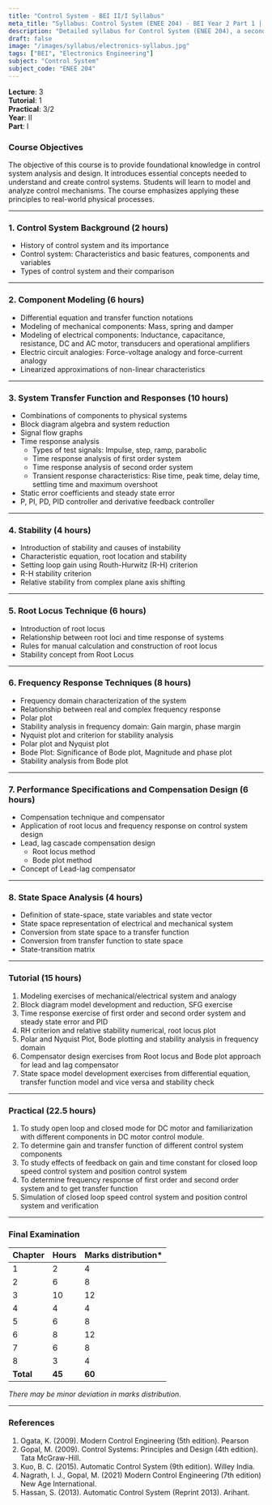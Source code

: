 ```yaml
---
title: "Control System - BEI II/I Syllabus"
meta_title: "Syllabus: Control System (ENEE 204) - BEI Year 2 Part 1 | IOE Notes"
description: "Detailed syllabus for Control System (ENEE 204), a second year, first part subject in the IOE BEI program."
draft: false
image: "/images/syllabus/electronics-syllabus.jpg"
tags: ["BEI", "Electronics Engineering"]
subject: "Control System"
subject_code: "ENEE 204"
---
```


**Lecture**: 3  
**Tutorial**: 1  
**Practical**: 3/2  
**Year**: II  
**Part**: I  

### Course Objectives
The objective of this course is to provide foundational knowledge in control system analysis and design. It introduces essential concepts needed to understand and create control systems. Students will learn to model and analyze control mechanisms. The course emphasizes applying these principles to real-world physical processes.

---

### 1. Control System Background (2 hours)
- History of control system and its importance
- Control system: Characteristics and basic features, components and variables
- Types of control system and their comparison

---

### 2. Component Modeling (6 hours)
- Differential equation and transfer function notations
- Modeling of mechanical components: Mass, spring and damper
- Modeling of electrical components: Inductance, capacitance, resistance, DC and AC motor, transducers and operational amplifiers
- Electric circuit analogies: Force-voltage analogy and force-current analogy
- Linearized approximations of non-linear characteristics

---

### 3. System Transfer Function and Responses (10 hours)
- Combinations of components to physical systems
- Block diagram algebra and system reduction
- Signal flow graphs
- Time response analysis
  - Types of test signals: Impulse, step, ramp, parabolic
  - Time response analysis of first order system
  - Time response analysis of second order system
  - Transient response characteristics: Rise time, peak time, delay time, settling time and maximum overshoot
- Static error coefficients and steady state error
- P, PI, PD, PID controller and derivative feedback controller

---

### 4. Stability (4 hours)
- Introduction of stability and causes of instability
- Characteristic equation, root location and stability
- Setting loop gain using Routh-Hurwitz (R-H) criterion
- R-H stability criterion
- Relative stability from complex plane axis shifting

---

### 5. Root Locus Technique (6 hours)
- Introduction of root locus
- Relationship between root loci and time response of systems
- Rules for manual calculation and construction of root locus
- Stability concept from Root Locus

---

### 6. Frequency Response Techniques (8 hours)
- Frequency domain characterization of the system
- Relationship between real and complex frequency response
- Polar plot
- Stability analysis in frequency domain: Gain margin, phase margin
- Nyquist plot and criterion for stability analysis
- Polar plot and Nyquist plot
- Bode Plot: Significance of Bode plot, Magnitude and phase plot
- Stability analysis from Bode plot

---

### 7. Performance Specifications and Compensation Design (6 hours)
- Compensation technique and compensator
- Application of root locus and frequency response on control system design
- Lead, lag cascade compensation design
  - Root locus method
  - Bode plot method
- Concept of Lead-lag compensator

---

### 8. State Space Analysis (4 hours)
- Definition of state-space, state variables and state vector
- State space representation of electrical and mechanical system
- Conversion from state space to a transfer function
- Conversion from transfer function to state space
- State-transition matrix

---

### Tutorial (15 hours)
1. Modeling exercises of mechanical/electrical system and analogy
2. Block diagram model development and reduction, SFG exercise
3. Time response exercise of first order and second order system and steady state error and PID
4. RH criterion and relative stability numerical, root locus plot
5. Polar and Nyquist Plot, Bode plotting and stability analysis in frequency domain
6. Compensator design exercises from Root locus and Bode plot approach for lead and lag compensator
7. State space model development exercises from differential equation, transfer function model and vice versa and stability check

---

### Practical (22.5 hours)
1. To study open loop and closed mode for DC motor and familiarization with different components in DC motor control module.
2. To determine gain and transfer function of different control system components
3. To study effects of feedback on gain and time constant for closed loop speed control system and position control system
4. To determine frequency response of first order and second order system and to get transfer function
5. Simulation of closed loop speed control system and position control system and verification

---

### Final Examination
| Chapter | Hours | Marks distribution* |
|---------|-------|---------------------|
| 1       | 2     | 4                   |
| 2       | 6     | 8                   |
| 3       | 10    | 12                  |
| 4       | 4     | 4                   |
| 5       | 6     | 8                   |
| 6       | 8     | 12                  |
| 7       | 6     | 8                   |
| 8       | 3     | 4                   |
| **Total** | **45** | **60**             |

*There may be minor deviation in marks distribution.*

---

### References
1. Ogata, K. (2009). Modern Control Engineering (5th edition). Pearson
2. Gopal, M. (2009). Control Systems: Principles and Design (4th edition). Tata McGraw-Hill.
3. Kuo, B. C. (2015). Automatic Control System (9th edition). Willey India.
4. Nagrath, I. J., Gopal, M. (2021) Modern Control Engineering (7th edition) New Age International.
5. Hassan, S. (2013). Automatic Control System (Reprint 2013). Arihant.
